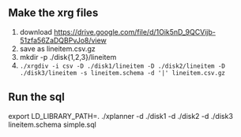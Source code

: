 ## Make the xrg files
1. download https://drive.google.com/file/d/1Oik5nD_9QCVijb-51zfa56ZaDQBPvJo8/view
2. save as lineitem.csv.gz
3. mkdir -p ./disk{1,2,3}/lineitem
4. `./xrgdiv -i csv -D ./disk1/lineitem -D ./disk2/lineitem -D ./disk3/lineitem -s lineitem.schema -d '|' lineitem.csv.gz`

## Run the sql

export LD_LIBRARY_PATH=.
./xplanner -d ./disk1 -d ./disk2 -d ./disk3  lineitem.schema simple.sql



